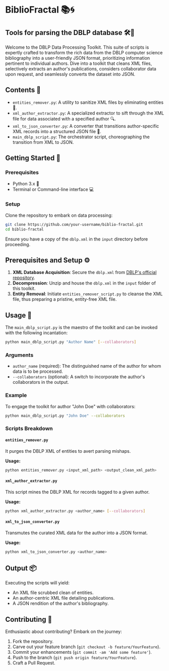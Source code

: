 # BiblioFractal 📚🌀
## Tools for parsing the DBLP database 🛠️📑

Welcome to the DBLP Data Processing Toolkit. This suite of scripts is expertly crafted to transform the rich data from the DBLP computer science bibliography into a user-friendly JSON format, prioritizing information pertinent to individual authors. Dive into a toolkit that cleans XML files, selectively extracts an author's publications, considers collaborator data upon request, and seamlessly converts the dataset into JSON.

## Contents 📂

- `entities_remover.py`: A utility to sanitize XML files by eliminating entities 🧹.
- `xml_author_extractor.py`: A specialized extractor to sift through the XML file for data associated with a specified author 🔍.
- `xml_to_json_converter.py`: A converter that transitions author-specific XML records into a structured JSON file 🔄.
- `main_dblp_script.py`: The orchestrator script, choreographing the transition from XML to JSON.

## Getting Started 🚀

### Prerequisites

- Python 3.x 🐍
- Terminal or Command-line interface 💻

### Setup

Clone the repository to embark on data processing:

```bash
git clone https://github.com/your-username/biblio-fractal.git
cd biblio-fractal
```

Ensure you have a copy of the `dblp.xml` in the `input` directory before proceeding.

## Prerequisites and Setup ⚙️

1. **XML Database Acquisition**: Secure the `dblp.xml` from [DBLP's official repository](https://dblp.org/xml/).
2. **Decompression**: Unzip and house the `dblp.xml` in the `input` folder of this toolkit.
3. **Entity Removal**: Initiate `entities_remover_script.py` to cleanse the XML file, thus preparing a pristine, entity-free XML file.

## Usage 📘

The `main_dblp_script.py` is the maestro of the toolkit and can be invoked with the following incantation:

```bash
python main_dblp_script.py "Author Name" [--collaborators]
```

### Arguments

- `author_name` (required): The distinguished name of the author for whom data is to be processed.
- `--collaborators` (optional): A switch to incorporate the author's collaborators in the output.

### Example

To engage the toolkit for author "John Doe" with collaborators:

```bash
python main_dblp_script.py "John Doe" --collaborators
```

### Scripts Breakdown

#### `entities_remover.py`

It purges the DBLP XML of entities to avert parsing mishaps.

**Usage:**

```bash
python entities_remover.py <input_xml_path> <output_clean_xml_path>
```

#### `xml_author_extractor.py`

This script mines the DBLP XML for records tagged to a given author.

**Usage:**

```bash
python xml_author_extractor.py <author_name> [--collaborators]
```

#### `xml_to_json_converter.py`

Transmutes the curated XML data for the author into a JSON format.

**Usage:**

```bash
python xml_to_json_converter.py <author_name>
```

## Output 📦

Executing the scripts will yield:

- An XML file scrubbed clean of entities.
- An author-centric XML file detailing publications.
- A JSON rendition of the author's bibliography.

## Contributing 🤝

Enthusiastic about contributing? Embark on the journey:

1. Fork the repository.
2. Carve out your feature branch (`git checkout -b feature/YourFeature`).
3. Commit your enhancements (`git commit -am 'Add some feature'`).
4. Push to the branch (`git push origin feature/YourFeature`).
5. Craft a Pull Request.